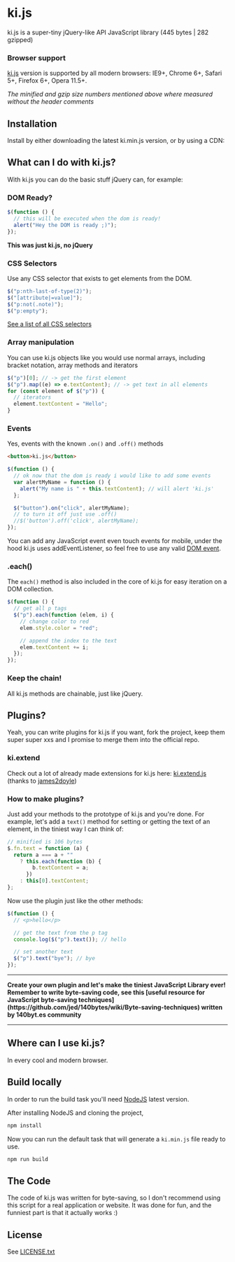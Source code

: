 # ki.js

ki.js is a super-tiny jQuery-like API JavaScript library (445 bytes | 282 gzipped)

### Browser support

[ki.js](https://github.com/dciccale/ki.js/blob/master/ki.js) version is supported by all modern browsers: IE9+, Chrome 6+, Safari 5+, Firefox 6+, Opera 11.5+.

_The minified and gzip size numbers mentioned above where measured without the header comments_

## Installation

Install by either downloading the latest ki.min.js version, or by using a CDN:

## What can I do with ki.js?

With ki.js you can do the basic stuff jQuery can, for example:

### DOM Ready?

```javascript
$(function () {
  // this will be executed when the dom is ready!
  alert("Hey the DOM is ready ;)");
});
```

**This was just ki.js, no jQuery**

### CSS Selectors

Use any CSS selector that exists to get elements from the DOM.

```javascript
$("p:nth-last-of-type(2)");
$("[attribute|=value]");
$("p:not(.note)");
$("p:empty");
```

[See a list of all CSS selectors](https://drafts.csswg.org/selectors-3/#selectors)

### Array manipulation

You can use ki.js objects like you would use normal arrays, including bracket notation, array methods and iterators

```javascript
$("p")[0]; // -> get the first element
$("p").map((e) => e.textContent); // -> get text in all elements
for (const element of $("p")) {
  // iterators
  element.textContent = "Hello";
}
```

### Events

Yes, events with the known `.on()` and `.off()` methods

```html
<button>ki.js</button>
```

```javascript
$(function () {
  // ok now that the dom is ready i would like to add some events
  var alertMyName = function () {
    alert("My name is " + this.textContent); // will alert 'ki.js'
  };

  $("button").on("click", alertMyName);
  // to turn it off just use .off()
  //$('button').off('click', alertMyName);
});
```

You can add any JavaScript event even touch events for mobile, under the hood ki.js uses addEventListener, so feel free to use any valid [DOM event](https://developer.mozilla.org/en-US/docs/Web/Events).

### .each()

The `each()` method is also included in the core of ki.js for easy iteration on a DOM collection.

```javascript
$(function () {
  // get all p tags
  $("p").each(function (elem, i) {
    // change color to red
    elem.style.color = "red";

    // append the index to the text
    elem.textContent += i;
  });
});
```

### Keep the chain!

All ki.js methods are chainable, just like jQuery.

## Plugins?

Yeah, you can write plugins for ki.js if you want, fork the project, keep them super super xxs and I promise to merge them into the official repo.

### ki.extend

Check out a lot of already made extensions for ki.js here: [ki.extend.js](https://github.com/james2doyle/ki.extend.js) (thanks to [james2doyle](https://github.com/james2doyle))

### How to make plugins?

Just add your methods to the prototype of ki.js and you're done.
For example, let's add a `text()` method for setting or getting the text of an element, in the tiniest way I can think of:

```javascript
// minified is 106 bytes
$.fn.text = function (a) {
  return a === a + ""
    ? this.each(function (b) {
        b.textContent = a;
      })
    : this[0].textContent;
};
```

Now use the plugin just like the other methods:

```javascript
$(function () {
  // <p>hello</p>

  // get the text from the p tag
  console.log($("p").text()); // hello

  // set another text
  $("p").text("bye"); // bye
});
```

<hr>
<strong>Create your own plugin and let's make the tiniest JavaScript Library ever!
Remember to write byte-saving code, see this [useful resource for JavaScript byte-saving techniques](https://github.com/jed/140bytes/wiki/Byte-saving-techniques) written by 140byt.es community</strong>
<hr>

## Where can I use ki.js?

In every cool and modern browser.

## Build locally

In order to run the build task you'll need [NodeJS](http://nodejs.org/) latest version.

After installing NodeJS and cloning the project,

```bash
npm install
```

Now you can run the default task that will generate a `ki.min.js` file ready to use.

```bash
npm run build
```

## The Code

The code of ki.js was written for byte-saving, so I don't recommend using this script for a real application or website.
It was done for fun, and the funniest part is that it actually works :)

## License

See [LICENSE.txt](https://raw.github.com/dciccale/ki.js/master/LICENSE.txt)
